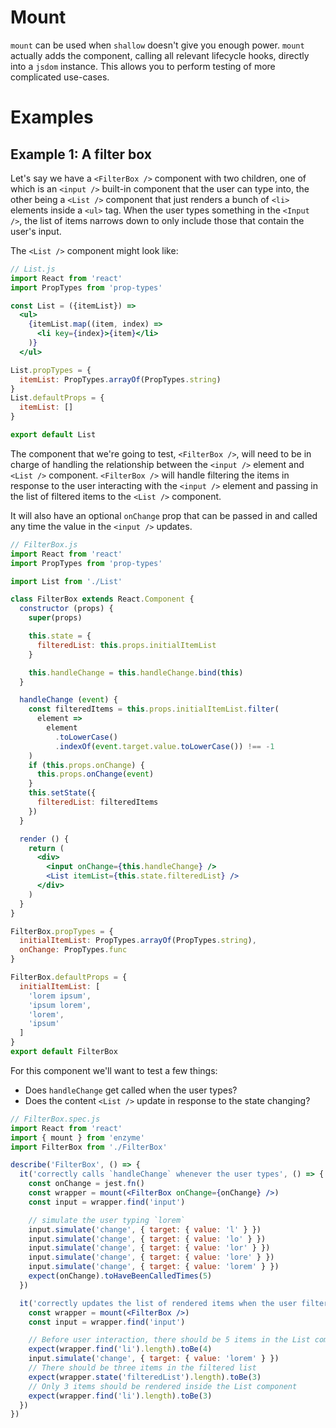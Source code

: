 # Mount
`mount` can be used when `shallow` doesn't give you enough power. `mount` actually adds the component, calling all relevant lifecycle hooks, directly into a `jsdom` instance. This allows you to perform testing of more complicated use-cases.

# Examples
## Example 1: A filter box
Let's say we have a `<FilterBox />` component with two children, one of which is an `<input />` built-in component that the user can type into, the other being a `<List />` component that just renders a bunch of `<li>` elements inside a `<ul>` tag. When the user types something in the `<Input />`, the list of items narrows down to only include those that contain the user's input.

The `<List />` component might look like:
```jsx
// List.js
import React from 'react'
import PropTypes from 'prop-types'

const List = ({itemList}) =>
  <ul>
    {itemList.map((item, index) =>
      <li key={index}>{item}</li>
    )}
  </ul>

List.propTypes = {
  itemList: PropTypes.arrayOf(PropTypes.string)
}
List.defaultProps = {
  itemList: []
}

export default List
```

The component that we're going to test, `<FilterBox />`, will need to be in charge of handling the relationship between the `<input />` element and `<List />` component. `<FilterBox />` will handle filtering the items in response to the user interacting with the `<input />` element and passing in the list of filtered items to the `<List />` component.

It will also have an optional `onChange` prop that can be passed in and called any time the value in the `<input />` updates.
```jsx
// FilterBox.js
import React from 'react'
import PropTypes from 'prop-types'

import List from './List'

class FilterBox extends React.Component {
  constructor (props) {
    super(props)

    this.state = {
      filteredList: this.props.initialItemList
    }

    this.handleChange = this.handleChange.bind(this)
  }

  handleChange (event) {
    const filteredItems = this.props.initialItemList.filter(
      element =>
        element
          .toLowerCase()
          .indexOf(event.target.value.toLowerCase()) !== -1
    )
    if (this.props.onChange) {
      this.props.onChange(event)
    }
    this.setState({
      filteredList: filteredItems
    })
  }

  render () {
    return (
      <div>
        <input onChange={this.handleChange} />
        <List itemList={this.state.filteredList} />
      </div>
    )
  }
}

FilterBox.propTypes = {
  initialItemList: PropTypes.arrayOf(PropTypes.string),
  onChange: PropTypes.func
}

FilterBox.defaultProps = {
  initialItemList: [
    'lorem ipsum',
    'ipsum lorem',
    'lorem',
    'ipsum'
  ]
}
export default FilterBox
```

For this component we'll want to test a few things:
- Does `handleChange` get called when the user types?
- Does the content `<List />` update in response to the state changing?


```jsx
// FilterBox.spec.js
import React from 'react'
import { mount } from 'enzyme'
import FilterBox from './FilterBox'

describe('FilterBox', () => {
  it('correctly calls `handleChange` whenever the user types', () => {
    const onChange = jest.fn()
    const wrapper = mount(<FilterBox onChange={onChange} />)
    const input = wrapper.find('input')

    // simulate the user typing `lorem`
    input.simulate('change', { target: { value: 'l' } })
    input.simulate('change', { target: { value: 'lo' } })
    input.simulate('change', { target: { value: 'lor' } })
    input.simulate('change', { target: { value: 'lore' } })
    input.simulate('change', { target: { value: 'lorem' } })
    expect(onChange).toHaveBeenCalledTimes(5)
  })

  it('correctly updates the list of rendered items when the user filters', () => {
    const wrapper = mount(<FilterBox />)
    const input = wrapper.find('input')

    // Before user interaction, there should be 5 items in the List component
    expect(wrapper.find('li').length).toBe(4)
    input.simulate('change', { target: { value: 'lorem' } })
    // There should be three items in the filtered list
    expect(wrapper.state('filteredList').length).toBe(3)
    // Only 3 items should be rendered inside the List component
    expect(wrapper.find('li').length).toBe(3)
  })
})
```